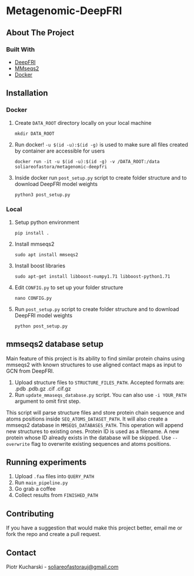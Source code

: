 # Metagenomic-DeepFRI

## About The Project

### Built With

* [DeepFRI](https://github.com/flatironinstitute/DeepFRI)
* [MMseqs2](https://github.com/soedinglab/MMseqs2)
* [Docker](https://www.docker.com/)

## Installation
### Docker
1. Create `DATA_ROOT` directory locally on your local machine
   ```
   mkdir DATA_ROOT
   ```
2. Run docker! `-u $(id -u):$(id -g)` is used to make sure all files created by container are accessible for users
   ```
   docker run -it -u $(id -u):$(id -g) -v /DATA_ROOT:/data soliareofastora/metagenomic-deepfri
   ```
3. Inside docker run `post_setup.py` script to create folder structure and to download DeepFRI model weights
   ```
   python3 post_setup.py
   ```
 
### Local
1. Setup python environment
    ```
    pip install .  
    ```
2. Install mmseqs2
    ```
    sudo apt install mmseqs2
   ```
3. Install boost libraries
    ```
    sudo apt-get install libboost-numpy1.71 libboost-python1.71
   ```
4. Edit `CONFIG.py` to set up your folder structure
   ```
   nano CONFIG.py
   ```
5. Run `post_setup.py` script to create folder structure and to download DeepFRI model weights
   ```
   python post_setup.py
   ```

## mmseqs2 database setup 

Main feature of this project  is its ability to find similar protein chains 
using mmseqs2 with known structures to use aligned contact maps as input to GCN from DeepFRI.

1. Upload structure files to `STRUCTURE_FILES_PATH`. Accepted formats are: .pdb .pdb.gz .cif .cif.gz
2. Run `update_mmaseqs_database.py` script. You can also use `-i YOUR_PATH` argument to omit first step.

This script will parse structure files and store protein chain sequence and atoms positions inside `SEQ_ATOMS_DATASET_PATH`.
It will also create a mmseqs2 database in `MMSEQS_DATABASES_PATH`. This operation will append new structures to existing ones.
Protein ID is used as a filename. A new protein whose ID already exists in the database will be skipped.
Use `--overwrite` flag to overwrite existing sequences and atoms positions.

## Running experiments

1. Upload `.faa` files into `QUERY_PATH`
2. Run `main_pipeline.py`
3. Go grab a coffee
4. Collect results from `FINISHED_PATH`

## Contributing

If you have a suggestion that would make this project better, email me or fork the repo and create a pull request.

## Contact

Piotr Kucharski - soliareofastorauj@gmail.com
